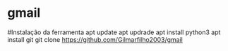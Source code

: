 # gmail

#Instalação da ferramenta 
apt update 
apt updrade
apt install python3
apt install git 
git clone https://github.com/Gilmarfilho2003/gmail
